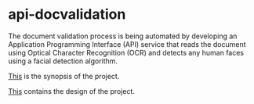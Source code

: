 # api-docvalidation
The document validation process is being automated by developing an Application Programming Interface (API) service that reads the document using Optical Character Recognition (OCR) and detects any human faces using a facial detection algorithm.

[This](https://github.com/doc-validation-system/api-doc-validation/files/9844195/Synopsis_Document_Validation_System_With_Signatures.docx) is the synopsis of the project.

[This](https://www.figma.com/file/60el5hSZAeujgDonWwfYpW/DocValidateAPI?node-id=0%3A1&t=k76xNNGfSDZPsX8Q-0) contains the design of the project.

